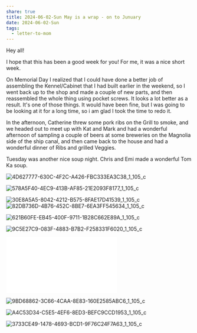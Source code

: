 ```yaml
---
share: true
title: 2024-06-02-Sun May is a wrap - on to Junuary
date: 2024-06-02-Sun
tags:
  - letter-to-mom
---
```



Hey all!  

I hope that this has been a good week for you!  For me, it was a nice short week.   

On Memorial Day I realized that I could have done a better job of assembling the Kennel/Cabinet that I had built earlier in the weekend, so I went back up to the shop and made a couple of new parts, and then reassembled the whole thing using pocket screws.   It looks a lot better as a result.  It's one of those things.  It would have been fine, but I was going to be looking at it for a long time, so i am glad I took the time to redo it.   

In the afternoon, Catherine threw some pork ribs on the Grill to smoke, and we headed out to meet up with Kat and Mark and had a wonderful afternoon of sampling a couple of beers at some breweries on the Magnolia side of the ship canal, and then came back to the house and had a wonderful dinner of Ribs and grilled Veggies.  

Tuesday was another nice soup night.   Chris and Emi made a wonderful Tom Ka soup.



![4D627777-630C-4F2C-A426-FBC333EA3C38_1_105_c](../attachments/4D627777-630C-4F2C-A426-FBC333EA3C38_1_105_c.jpeg)

![578A5F40-4EC9-413B-AF85-21E2093F8177_1_105_c](../attachments/578A5F40-4EC9-413B-AF85-21E2093F8177_1_105_c.jpeg)

![30E8A5A5-8042-4212-B575-8FAE17D41539_1_105_c](../attachments/30E8A5A5-8042-4212-B575-8FAE17D41539_1_105_c.jpeg)
![82DB736D-4B76-452C-8BE7-6EA3FF545634_1_105_c](../attachments/82DB736D-4B76-452C-8BE7-6EA3FF545634_1_105_c.jpeg)

![621B60FE-EB45-400F-9711-1B28C662E89A_1_105_c](../attachments/621B60FE-EB45-400F-9711-1B28C662E89A_1_105_c.jpeg)

![9C5E27C9-083F-4883-B7B2-F258331F6020_1_105_c](../attachments/9C5E27C9-083F-4883-B7B2-F258331F6020_1_105_c.jpeg)

![0671A7EC-9467-4CF5-9E48-4EC35E206A45_1_201_a](../attachments/0671A7EC-9467-4CF5-9E48-4EC35E206A45_1_201_a.heic.md)

![9BD68862-3C66-4CAA-8E83-160E2585ABC6_1_105_c](../attachments/9BD68862-3C66-4CAA-8E83-160E2585ABC6_1_105_c.jpeg)


![A4C53D34-C5E5-4EF6-8ED3-BEFC9CCD1953_1_105_c](../attachments/A4C53D34-C5E5-4EF6-8ED3-BEFC9CCD1953_1_105_c.jpeg)

![3733CE49-1478-4693-BCD1-9F76C24F7A63_1_105_c](../attachments/3733CE49-1478-4693-BCD1-9F76C24F7A63_1_105_c.jpeg)